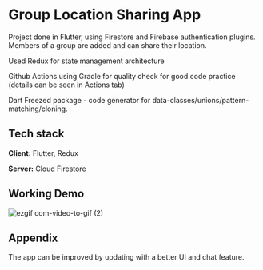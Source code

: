 
# Group Location Sharing App

Project done in Flutter, using Firestore and Firebase authentication plugins. Members of a group are added and can share their location. 

Used Redux for state management architecture

Github Actions using Gradle for quality check for good code practice (details can be seen in Actions tab)

Dart Freezed package - code generator for data-classes/unions/pattern-matching/cloning.
## Tech stack 

**Client:** Flutter, Redux

**Server:** Cloud Firestore


## Working Demo

![ezgif com-video-to-gif (2)](https://user-images.githubusercontent.com/60811662/231006269-2edf4169-6cc6-48c5-8963-d06237c83c88.gif)



## Appendix

The app can be improved by updating with a better UI and chat feature.


